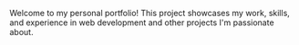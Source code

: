 Welcome to my personal portfolio! This project showcases my work, skills, and experience in web development and other projects I'm passionate about.
